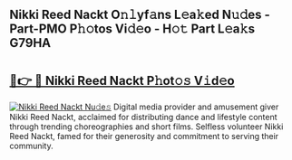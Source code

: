 ## Nikki Reed Nackt O𝚗𝚕yf𝚊ns L𝚎a𝚔ed N𝚞𝚍es - Part-PMO P𝚑𝚘tos Vi𝚍𝚎o - H𝚘𝚝 Part L𝚎a𝚔s G79HA

# <h2><a href="http://kfcbccs.oniu.top/?m=Nikki+Reed+Nackt">🔗👉 🔴 Nikki Reed Nackt P𝚑ot𝚘𝚜 V𝚒d𝚎o</a></h2>

[![Nikki Reed Nackt Nu𝚍e𝚜](https://i.imgur.com/0qMVB7G.gif)](http://kfcbccs.oniu.top/?m=Nikki+Reed+Nackt)
Digital media provider and amusement giver Nikki Reed Nackt, acclaimed for distributing dance and lifestyle content through trending choreographies and short films. Selfless volunteer Nikki Reed Nackt, famed for their generosity and commitment to serving their community.  
